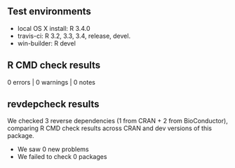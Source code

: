 ## Test environments
* local OS X install: R 3.4.0
* travis-ci: R 3.2, 3.3, 3.4, release, devel.
* win-builder: R devel

## R CMD check results

0 errors | 0 warnings | 0 notes

## revdepcheck results

We checked 3 reverse dependencies (1 from CRAN + 2 from BioConductor), comparing R CMD check results across CRAN and dev versions of this package.

 * We saw 0 new problems
 * We failed to check 0 packages
